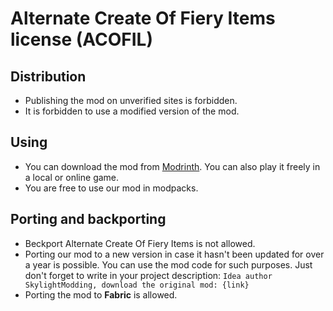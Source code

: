 # Alternate Create Of Fiery Items license (ACOFIL)
## Distribution
- Publishing the mod on unverified sites is forbidden.
- It is forbidden to use a modified version of the mod.
## Using
- You can download the mod from [Modrinth](https://modrinth.com/mod/acofi). You can also play it freely in a local or online game.
- You are free to use our mod in modpacks.
## Porting and backporting
- Beckport Alternate Create Of Fiery Items is not allowed.
- Porting our mod to a new version in case it hasn't been updated for over a year is possible. You can use the mod code for such purposes. Just don't forget to write in your project description: `Idea author SkylightModding, download the original mod: {link}`
- Porting the mod to **Fabric** is allowed.
